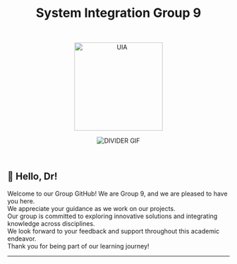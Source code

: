 <h1 align=center>
   System Integration Group 9
</h1>
<br>
<p align=center>
  <img src="https://tronova.azmiproductions.com/img/pocketnoback.png" alt="UIA" width="200"/>
</p>
<p align=center>
  <img src="https://user-images.githubusercontent.com/73097560/115834477-dbab4500-a447-11eb-908a-139a6edaec5c.gif" alt="DIVIDER GIF" />
</p>

<br>

## 👋 Hello, Dr!<br>

Welcome to our Group GitHub! We are Group 9, and we are pleased to have you here.<br>
We appreciate your guidance as we work on our projects.<br>
Our group is committed to exploring innovative solutions and integrating knowledge across disciplines.<br>
We look forward to your feedback and support throughout this academic endeavor.<br>
Thank you for being part of our learning journey!<br>
<hr>
